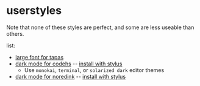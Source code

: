 # userstyles

Note that none of these styles are perfect, and some are less useable than others.

list:

- [large font for tapas](https://github.com/starchyunderscore/userstyles/blob/main/styles/larger_font_for_tapas_writing_episodes.css/)
- [dark mode for codehs](https://github.com/starchyunderscore/userstyles/blob/main/styles/codehs-dark-mode.user.css/) -- [install with stylus](https://raw.githubusercontent.com/starchyunderscore/userstyles/main/styles/codehs-dark-mode.user.css)
  - Use `monokai`, `terminal`, or `solarized dark` editor themes
- [dark mode for noredink](https://github.com/starchyunderscore/userstyles/blob/main/styles/noredink-darkmode.user.css/) -- [install with stylus](https://raw.githubusercontent.com/starchyunderscore/userstyles/main/styles/noredink-darkmode.user.css)
